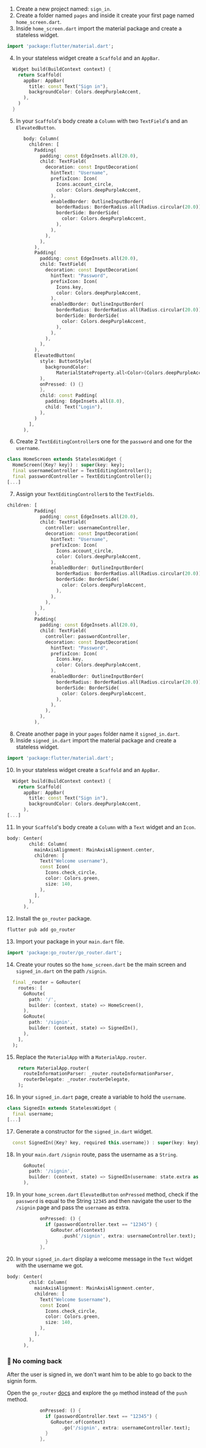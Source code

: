 1. Create a new project named: `sign_in`.
2. Create a folder named `pages` and inside it create your first page named `home_screen.dart`.
3. Inside `home_screen.dart` import the material package and create a stateless widget.

```dart
import 'package:flutter/material.dart';
```

4. In your stateless widget create a `Scaffold` and an `AppBar`.

```dart
  Widget build(BuildContext context) {
    return Scaffold(
      appBar: AppBar(
        title: const Text("Sign in"),
        backgroundColor: Colors.deepPurpleAccent,
      ),
    )
  }
```

5. In your `Scaffold`'s body create a `Column` with two `TextField`'s and an `ElevatedButton`.

```dart
      body: Column(
        children: [
          Padding(
            padding: const EdgeInsets.all(20.0),
            child: TextField(
              decoration: const InputDecoration(
                hintText: "Username",
                prefixIcon: Icon(
                  Icons.account_circle,
                  color: Colors.deepPurpleAccent,
                ),
                enabledBorder: OutlineInputBorder(
                  borderRadius: BorderRadius.all(Radius.circular(20.0)),
                  borderSide: BorderSide(
                    color: Colors.deepPurpleAccent,
                  ),
                ),
              ),
            ),
          ),
          Padding(
            padding: const EdgeInsets.all(20.0),
            child: TextField(
              decoration: const InputDecoration(
                hintText: "Password",
                prefixIcon: Icon(
                  Icons.key,
                  color: Colors.deepPurpleAccent,
                ),
                enabledBorder: OutlineInputBorder(
                  borderRadius: BorderRadius.all(Radius.circular(20.0)),
                  borderSide: BorderSide(
                    color: Colors.deepPurpleAccent,
                  ),
                ),
              ),
            ),
          ),
          ElevatedButton(
            style: ButtonStyle(
              backgroundColor:
                  MaterialStateProperty.all<Color>(Colors.deepPurpleAccent),
            ),
            onPressed: () {}
            },
            child: const Padding(
              padding: EdgeInsets.all(8.0),
              child: Text("Login"),
            ),
          )
        ],
      ),

```

6. Create 2 `TextEditingController`s one for the `password` and one for the `username`.

```dart
class HomeScreen extends StatelessWidget {
  HomeScreen({Key? key}) : super(key: key);
  final usernameController = TextEditingController();
  final passwordController = TextEditingController();
[...]
```

7. Assign your `TextEditingController`s to the `TextFields`.

```dart
children: [
          Padding(
            padding: const EdgeInsets.all(20.0),
            child: TextField(
              controller: usernameController,
              decoration: const InputDecoration(
                hintText: "Username",
                prefixIcon: Icon(
                  Icons.account_circle,
                  color: Colors.deepPurpleAccent,
                ),
                enabledBorder: OutlineInputBorder(
                  borderRadius: BorderRadius.all(Radius.circular(20.0)),
                  borderSide: BorderSide(
                    color: Colors.deepPurpleAccent,
                  ),
                ),
              ),
            ),
          ),
          Padding(
            padding: const EdgeInsets.all(20.0),
            child: TextField(
              controller: passwordController,
              decoration: const InputDecoration(
                hintText: "Password",
                prefixIcon: Icon(
                  Icons.key,
                  color: Colors.deepPurpleAccent,
                ),
                enabledBorder: OutlineInputBorder(
                  borderRadius: BorderRadius.all(Radius.circular(20.0)),
                  borderSide: BorderSide(
                    color: Colors.deepPurpleAccent,
                  ),
                ),
              ),
            ),
          ),
```

8. Create another page in your `pages` folder name it `signed_in.dart`.
9. Inside `signed_in.dart` import the material package and create a stateless widget.

```dart
import 'package:flutter/material.dart';
```

10. In your stateless widget create a `Scaffold` and an `AppBar`.

```dart
  Widget build(BuildContext context) {
    return Scaffold(
      appBar: AppBar(
        title: const Text("Sign in"),
        backgroundColor: Colors.deepPurpleAccent,
      ),
[...]
```

11. In your `Scaffold`'s body create a `Column` with a `Text` widget and an `Icon`.

```dart
body: Center(
        child: Column(
          mainAxisAlignment: MainAxisAlignment.center,
          children: [
            Text("Welcome username"),
            const Icon(
              Icons.check_circle,
              color: Colors.green,
              size: 140,
            ),
          ],
        ),
      ),
```

12. Install the `go_router` package.

```dart
flutter pub add go_router
```

13. Import your package in your `main.dart` file.

```dart
import 'package:go_router/go_router.dart';
```

14. Create your routes so the `home_screen.dart` be the main screen and `signed_in.dart` on the path `/signin`.

```dart
  final _router = GoRouter(
    routes: [
      GoRoute(
        path: '/',
        builder: (context, state) => HomeScreen(),
      ),
      GoRoute(
        path: '/signin',
        builder: (context, state) => SignedIn(),
      ),
    ],
  );
```

15. Replace the `MaterialApp` with a `MaterialApp.router`.

```dart
    return MaterialApp.router(
      routeInformationParser: _router.routeInformationParser,
      routerDelegate: _router.routerDelegate,
    );
```

16. In your `signed_in.dart` page, create a variable to hold the `username`.

```dart
class SignedIn extends StatelessWidget {
  final username;
[...]
```

17. Generate a constructor for the `signed_in.dart` widget.

```dart
  const SignedIn({Key? key, required this.username}) : super(key: key);
```

18. In your `main.dart` `/signin` route, pass the username as a `String`.

```dart
      GoRoute(
        path: '/signin',
        builder: (context, state) => SignedIn(username: state.extra as String),
      ),
```

19. In your `home_screen.dart` `ElevatedButton` `onPressed` method, check if the `password` is equal to the String `12345` and then navigate the user to the `/signin` page and pass the `username` as extra.

```dart
            onPressed: () {
              if (passwordController.text == "12345") {
                GoRouter.of(context)
                    .push('/signin', extra: usernameController.text);
              }
            },
```

20. In your `signed_in.dart` display a welcome message in the `Text` widget with the username we got.

```dart
body: Center(
        child: Column(
          mainAxisAlignment: MainAxisAlignment.center,
          children: [
            Text("Welcome $username"),
            const Icon(
              Icons.check_circle,
              color: Colors.green,
              size: 140,
            ),
          ],
        ),
      ),
```

### 🍋 No coming back

After the user is signed in, we don't want him to be able to go back to the signin form.

Open the `go_router` [docs](https://gorouter.dev/navigation) and explore the `go` method instead of the `push` method.

```dart
            onPressed: () {
              if (passwordController.text == "12345") {
                GoRouter.of(context)
                    .go('/signin', extra: usernameController.text);
              }
            },
```
